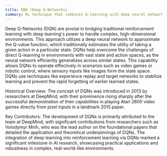 ```yaml
---
title: DQN (Deep Q-Networks)
summary: RL technique that combines Q-learning with deep neural networks to enable agents to learn how to make optimal decisions from high-dimensional sensory inputs.
---
```

Deep Q-Networks (DQN) are pivotal in bridging traditional reinforcement learning with deep learning's power to handle complex, high-dimensional environments. This approach utilizes a deep neural network to approximate the Q-value function, which traditionally estimates the utility of taking a given action in a particular state. DQNs help overcome the challenges of direct Q-learning in environments with vast state and action spaces, as the neural network efficiently generalizes across similar states. This capability allows DQNs to operate effectively in scenarios such as video games or robotic control, where sensory inputs like images form the state space. DQNs use techniques like experience replay and target networks to stabilize learning and prevent the rapid forgetting of earlier learned states.

Historical Overview:
The concept of DQNs was introduced in 2013 by researchers at DeepMind, with their prominence rising sharply after the successful demonstration of their capabilities in playing Atari 2600 video games directly from pixel inputs in a landmark 2015 paper.

Key Contributors:
The development of DQNs is primarily attributed to the team at DeepMind, with significant contributions from researchers such as Volodymyr Mnih, who was the lead author on the foundational papers that detailed the application and theoretical underpinnings of DQNs. The integration of deep learning into reinforcement learning via DQNs marked a significant milestone in AI research, showcasing practical applications and robustness in complex, real-world-like environments.